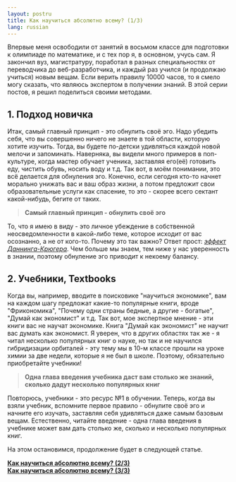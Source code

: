 ```yaml
---
layout: postru
title: Как научиться абсолютно всему? (1/3)
lang: russian 
---
```


Впервые меня освободили от занятий в восьмом классе для подготовки к олимпиаде по математике, и с тех пор я, в основном, учусь сам. Я закончил вуз, магистратуру, поработал в разных специальностях от переводчика до веб-разработчика, и каждый раз учился (и продолжаю учиться) новым вещам. Если верить правилу 10000 часов, то я смело могу сказать, что являюсь экспертом в получении знаний. В этой серии постов, я решил поделиться своими методами.  

## 1. Подход новичка

Итак, самый главный принцип - это обнулить своё эго. Надо убедить себя, что вы совершенно ничего не знаете в той области, которую хотите изучить. Тогда, вы будете по-детски удивляться каждой новой мелочи и запоминать. Наверняка, вы видели много примеров в поп-культуре, когда мастер обучает ученика, заставляя его(её) готовить еду, чистить обувь, носить воду и т.д. Так вот, в моём понимании, это всё делается для обнуления эго. Конечно, если сегодня кто-то начнет морально унижать вас и ваш образ жизни, а потом предложит свои образовательные услуги как спасение, то это - скорее всего сектант какой-нибудь, бегите от таких.

> **Самый главный принцип - обнулить своё эго**

То, что я имею в виду - это личное убеждение в собственной неосведомленности в какой-либо теме, которое исходит от вас осознанно, а не от кого-то. Почему это так важно? Ответ прост: [_эффект Даннинга-Крюгера_](https://ru.wikipedia.org/wiki/%D0%AD%D1%84%D1%84%D0%B5%D0%BA%D1%82_%D0%94%D0%B0%D0%BD%D0%BD%D0%B8%D0%BD%D0%B3%D0%B0_%E2%80%94_%D0%9A%D1%80%D1%8E%D0%B3%D0%B5%D1%80%D0%B0). Чем больше мы знаем, тем ниже у нас уверенность в знании, поэтому обнуление эго приводит к некоему балансу.  

## 2. Учебники, Textbooks

Когда вы, например, вводите в поисковике "научиться экономике", вам на каждом шагу предложат какие-то популярные книги, вроде "Фрикономика", "Почему одни страны бедные, а другие - богатые", "Думай как экономист" и т.д. Так вот, мое экспертное мнение - эти книги вас не научат экономике. Книга "Думай как экономист" не научит вас думать как экономист. Я уверен, что в других областях так же - я читал несколько популярных книг о науке, но так и не научился гибридизации орбиталей - эту тему мы в 10-м классе прошли на уроке химии за две недели, которые я не был в школе. Поэтому, обязательно приобретайте учебники!

> **Одна глава введения учебника даст вам столько же знаний, сколько дадут несколько популярных книг**

Повторюсь, учебники - это ресурс №1 в обучении. Теперь, когда вы взяли учебник, вспомните первое правило - обнулите своё эго и начните его изучать, заставляя себя удивляться даже самым базовым вещам. Естественно, читайте введение - одна глава введения в учебнике может вам дать столько же, сколько и несколько популярных книг.  



На этом остановимся, продолжение будет в следующей статье.

[**Как научиться абсолютно всему? (2/3)**](/blogru/2018/03/28/how-to-learn-2)  
[**Как научиться абсолютно всему? (3/3)**](/blogru/2018/03/28/how-to-learn-2)

